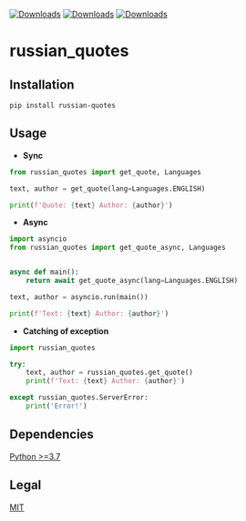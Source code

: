 [![Downloads](https://static.pepy.tech/badge/russian-quotes)](https://pepy.tech/project/russian-quotes)
[![Downloads](https://static.pepy.tech/badge/russian-quotes/month)](https://pepy.tech/project/russian-quotes)
[![Downloads](https://static.pepy.tech/badge/russian-quotes/week)](https://pepy.tech/project/russian-quotes)

# russian_quotes

## Installation
```shell
pip install russian-quotes
```

## Usage
* **Sync**
```py
from russian_quotes import get_quote, Languages

text, author = get_quote(lang=Languages.ENGLISH)

print(f'Quote: {text} Author: {author}')
```
* **Async**
```py
import asyncio
from russian_quotes import get_quote_async, Languages


async def main():
    return await get_quote_async(lang=Languages.ENGLISH)

text, author = asyncio.run(main())

print(f'Text: {text} Author: {author}')
```
* **Catching of exception**
```py
import russian_quotes

try:
    text, author = russian_quotes.get_quote()
    print(f'Text: {text} Author: {author}')

except russian_quotes.ServerError:
    print('Error!')
```

## Dependencies

[Python >=3.7](https://www.python.org/downloads/release/python-310)

## Legal

[MIT](http://en.wikipedia.org/wiki/MIT_License)
